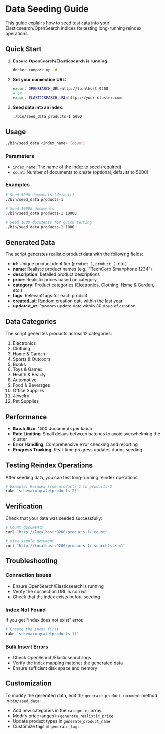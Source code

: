 # Data Seeding Guide

This guide explains how to seed test data into your Elasticsearch/OpenSearch indices for testing long-running reindex operations.

## Quick Start

1. **Ensure OpenSearch/Elasticsearch is running:**
   ```bash
   docker-compose up -d
   ```

2. **Set your connection URL:**
   ```bash
   export OPENSEARCH_URL=http://localhost:9200
   # or
   export ELASTICSEARCH_URL=https://your-cluster.com
   ```

3. **Seed data into an index:**
   ```bash
   ./bin/seed_data products-1 5000
   ```

## Usage

```bash
./bin/seed_data <index_name> [count]
```

### Parameters

- `index_name`: The name of the index to seed (required)
- `count`: Number of documents to create (optional, defaults to 5000)

### Examples

```bash
# Seed 5000 documents (default)
./bin/seed_data products-1

# Seed 10000 documents
./bin/seed_data products-1 10000

# Seed 1000 documents for quick testing
./bin/seed_data products-1 1000
```

## Generated Data

The script generates realistic product data with the following fields:

- **id**: Unique product identifier (`product_1`, `product_2`, etc.)
- **name**: Realistic product names (e.g., "TechCorp Smartphone 1234")
- **description**: Detailed product descriptions
- **price**: Realistic prices based on category
- **category**: Product categories (Electronics, Clothing, Home & Garden, etc.)
- **tags**: Relevant tags for each product
- **created_at**: Random creation date within the last year
- **updated_at**: Random update date within 30 days of creation

## Data Categories

The script generates products across 12 categories:

1. Electronics
2. Clothing
3. Home & Garden
4. Sports & Outdoors
5. Books
6. Toys & Games
7. Health & Beauty
8. Automotive
9. Food & Beverages
10. Office Supplies
11. Jewelry
12. Pet Supplies

## Performance

- **Batch Size**: 1000 documents per batch
- **Rate Limiting**: Small delays between batches to avoid overwhelming the cluster
- **Error Handling**: Comprehensive error checking and reporting
- **Progress Tracking**: Real-time progress updates during seeding

## Testing Reindex Operations

After seeding data, you can test long-running reindex operations:

```bash
# Example: Reindex from products-1 to products-2
rake 'schema:migrate[products-2]'
```

## Verification

Check that your data was seeded successfully:

```bash
# Count documents
curl "http://localhost:9200/products-1/_count"

# View sample document
curl "http://localhost:9200/products-1/_search?size=1"
```

## Troubleshooting

### Connection Issues
- Ensure OpenSearch/Elasticsearch is running
- Verify the connection URL is correct
- Check that the index exists before seeding

### Index Not Found
If you get "Index does not exist" error:
```bash
# Create the index first
rake 'schema:migrate[products-1]'
```

### Bulk Insert Errors
- Check OpenSearch/Elasticsearch logs
- Verify the index mapping matches the generated data
- Ensure sufficient disk space and memory

## Customization

To modify the generated data, edit the `generate_product_document` method in `bin/seed_data`:

- Add new categories in the `categories` array
- Modify price ranges in `generate_realistic_price`
- Update product types in `generate_product_name`
- Customize tags in `generate_tags`